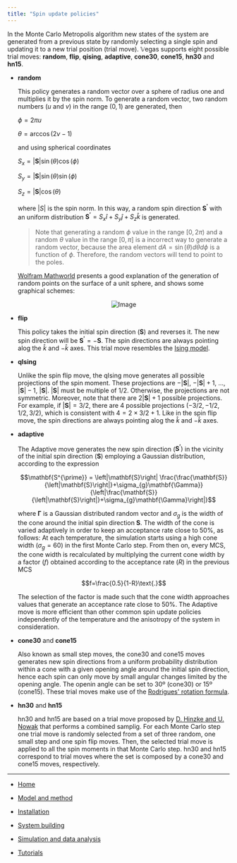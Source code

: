 ```yaml
---
title: "Spin update policies"
---
```


In the Monte Carlo Metropolis algorithm new states of the system are generated from a previous state by randomly selecting a single spin and updating it to a new trial position (trial move). 𝕍egas supports eight possible trial moves: **random**, **flip**, **qising**, **adaptive**, **cone30**, **cone15**, **hn30** and **hn15**.

- **random**

    This policy generates a random vector over a sphere of radius one and multiplies it by the spin norm. To generate a random vector, two random numbers ($u$ and $v$) in the range $\left( 0, 1 \right)$ are generated, then
    
    $\phi = 2\pi u$
    
    $\theta = \arccos \left( 2v - 1 \right)$

    and using spherical coordinates

    $S_x = \left|\mathbf{S}\right| \sin \left( \theta \right) \cos \left( \phi \right)$

    $S_y = \left|\mathbf{S}\right| \sin \left( \theta \right) \sin \left( \phi \right)$

    $S_z = \left|\mathbf{S}\right| \cos \left( \theta \right)$

    where $\left|S\right|$ is the spin norm. In this way, a random spin direction $\mathbf{S^{\prime}}$ with an uniform distribution $\mathbf{S^{\prime}} = S_x \hat{i} + S_y \hat{j} + S_z \hat{k}$ is generated.
    
    >Note that generating a random $\phi$ value in the range $\left[ 0, 2\pi \right)$ and a random $\theta$ value in the range $\left[ 0, \pi \right]$ is a incorrect way to generate a random vector, because the area element $dA = \sin\left(\theta\right)d\theta d\phi$ is a function of $\phi$. Therefore, the random vectors will tend to point to the poles.

    [Wolfram Mathworld](http://mathworld.wolfram.com/SpherePointPicking.html) presents a good explanation of the generation of random points on the surface of a unit sphere, and shows some graphical schemes:
    <center><img alt="Image" src="http://mathworld.wolfram.com/images/eps-gif/SphericalDistribution_900.gif"/></center>


- **flip**

    This policy takes the initial spin direction ($\mathbf{S}$) and reverses it. The new spin direction will be $\mathbf{S^{\prime}} = -\mathbf{S}$. The spin directions are always pointing alog the $\hat{k}$ and $-\hat{k}$ axes. This trial move resembles the [Ising model](https://www.google.com.co/url?sa=t&rct=j&q=&esrc=s&source=web&cd=8&cad=rja&uact=8&ved=0ahUKEwiYsrHQ-P_SAhUDQCYKHQOOB3cQFghYMAc&url=http%3A%2F%2Fwww.springer.com%2Fcda%2Fcontent%2Fdocument%2Fcda_downloaddocument%2F9783319210537-c2.pdf%3FSGWID%3D0-0-45-1522375-p177545420&usg=AFQjCNE-Y66XUN-Z_98azVE2NGIdPCTvZQ&sig2=IHcjjbyuyiHG_X_bjpEjHg).

- **qIsing**

    Unlike the spin flip move, the qIsing move generates all possible projections of the spin moment. These projections are $-\left|\mathbf{S}\right|$, $-\left|\mathbf{S}\right| + 1$, $...$, $\left|\mathbf{S}\right| - 1$, $\left|\mathbf{S}\right|$. $\left|\mathbf{S}\right|$ must be multiple of $1/2$. Otherwise, the projections are not symmetric. Moreover, note that there are $2\left|\mathbf{S}\right| + 1$ possible projections. For example, if $\left|\mathbf{S}\right| = 3/2$, there are $4$ possible projections $\left(-3/2, -1/2, 1/2, 3/2\right)$, which is consistent with $4 = 2\times 3/2 + 1$. Like in the spin flip move, the spin directions are always pointing alog the $\hat{k}$ and $-\hat{k}$ axes.


- **adaptive**

    The Adaptive move generates the new spin direction ($\mathbf{S^{\prime}})$ in the vicinity of the initial spin direction ($\mathbf{S}$) employing a Gaussian distribution, according to the expression

    $$\mathbf{S^{\prime}} = \left|\mathbf{S}\right| \frac{\frac{\mathbf{S}}{\left|\mathbf{S}\right|}+\sigma_{g}\mathbf{\Gamma}}{\left|\frac{\mathbf{S}}{\left|\mathbf{S}\right|}+\sigma_{g}\mathbf{\Gamma}\right|}$$

    where $\mathbf{\Gamma}$ is a Gaussian distributed random vector and $\sigma_{g}$ is the width of the cone around the initial spin direction $\mathbf{S}$. The width of the cone is varied adaptively in order to keep an acceptance rate close to $50\%$, as follows: At each temperature, the simulation starts using a high cone width ($\sigma_{g}=60$) in the first Monte Carlo step. From then on, every MCS, the cone width is recalculated by multiplying the current cone width by a factor ($f$) obtained according to the acceptance rate ($R$) in the previous MCS

    $$f=\frac{0.5}{1-R}\text{.}$$

    The selection of the factor is made such that the cone width approaches values that generate an acceptance rate close to $50\%$. The Adaptive move is more efficient than other common spin update policies independently of the temperature and the anisotropy of the system in consideration.

- **cone30** and **cone15**

    Also known as small step moves, the cone30 and cone15 moves generates new spin directions from a uniform probability distribution within a cone with a given opening angle around the initial spin direction, hence each spin can only move by small angular changes limited by the opening angle. The openin angle can be set to $30$º (cone30) or $15$º (cone15). These trial moves make use of the [Rodrigues' rotation formula](https://en.wikipedia.org/wiki/Rodrigues'_rotation_formula).

- **hn30** and **hn15**
    
    hn30 and hn15 are based on a trial move proposed by [D. Hinzke and U. Nowak](https://www.sciencedirect.com/science/article/pii/S0010465599003483) that performs a combined samplig. For each Monte Carlo step one trial move is randomly selected from a set of three random, one small step and one spin flip moves. Then, the selected trial move is applied to all the spin moments in that Monte Carlo step. hn30 and hn15 correspond to trial moves where the set is composed by a cone30 and cone15 moves, respectively.

---

* [Home](/vegas/)

* [Model and method](/vegas/model-and-method/)

* [Installation](/vegas/installation/)

* [System building](/vegas/system-building/)

* [Simulation and data analysis](/vegas/simulation-and-data-analysis/)

* [Tutorials](/vegas/tutorials/)


